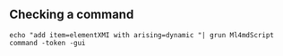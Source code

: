 ## Checking a command

`echo "add item=elementXMI with arising=dynamic "| grun Ml4mdScript command -token -gui`
